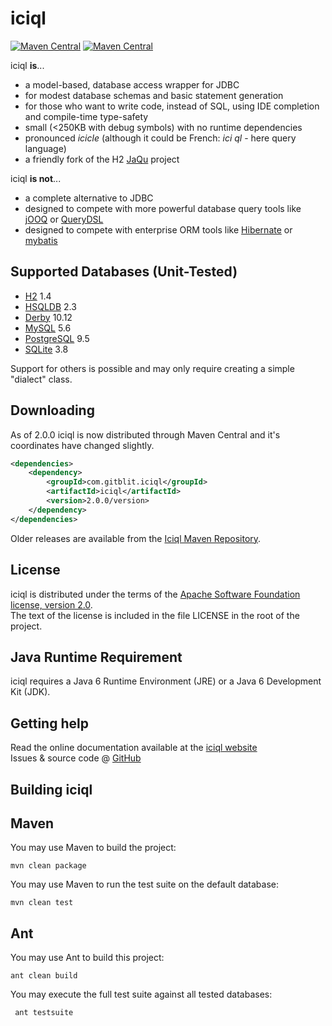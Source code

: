 iciql
=================

[![Maven Central](http://img.shields.io/maven-central/v/com.gitblit.iciql/iciql.svg)](http://search.maven.org/#search|ga|1|com.gitblit.iciql)
[![Maven Central](https://img.shields.io/github/license/gitblit/iciql.svg)](http://www.apache.org/licenses/LICENSE-2.0.txt)

iciql **is**...

- a model-based, database access wrapper for JDBC
- for modest database schemas and basic statement generation
- for those who want to write code, instead of SQL, using IDE completion and compile-time type-safety
- small (<250KB with debug symbols) with no runtime dependencies
- pronounced *icicle* (although it could be French: *ici ql* - here query language)
- a friendly fork of the H2 [JaQu](http://h2database.com/html/jaqu.html) project

iciql **is not**...

- a complete alternative to JDBC
- designed to compete with more powerful database query tools like [jOOQ](http://jooq.sourceforge.net) or [QueryDSL](http://source.mysema.com/display/querydsl/Querydsl)
- designed to compete with enterprise ORM tools like [Hibernate](http://www.hibernate.org) or [mybatis](http://www.mybatis.org)

Supported Databases (Unit-Tested)
-------
- [H2](http://h2database.com) 1.4
- [HSQLDB](http://hsqldb.org) 2.3
- [Derby](http://db.apache.org/derby) 10.12
- [MySQL](http://mysql.com) 5.6
- [PostgreSQL](http://postgresql.org) 9.5
- [SQLite](http://www.sqlite.org) 3.8

Support for others is possible and may only require creating a simple "dialect" class.

Downloading
-----------

As of 2.0.0 iciql is now distributed through Maven Central and it's coordinates have changed slightly.

```xml
<dependencies>
    <dependency>
        <groupId>com.gitblit.iciql</groupId>
        <artifactId>iciql</artifactId>
        <version>2.0.0/version>
    </dependency>
</dependencies>
```

Older releases are available from the [Iciql Maven Repository](http://gitblit.github.io/iciql/maven/). 

License
-------
iciql is distributed under the terms of the [Apache Software Foundation license, version 2.0](http://www.apache.org/licenses/LICENSE-2.0).<br/>
The text of the license is included in the file LICENSE in the root of the project.

Java Runtime Requirement
-------
iciql requires a Java 6 Runtime Environment (JRE) or a Java 6 Development Kit (JDK).
 
Getting help
-------
Read the online documentation available at the [iciql website](http://iciql.com)<br/>
Issues & source code @ [GitHub](http://github.com/gitblit/iciql)

Building iciql
----------------

## Maven

You may use Maven to build the project:

    mvn clean package
    
You may use Maven to run the test suite on the default database:

    mvn clean test

## Ant

You may use Ant to build this project:

    ant clean build
    
You may execute the full test suite against all tested databases:
 
     ant testsuite

